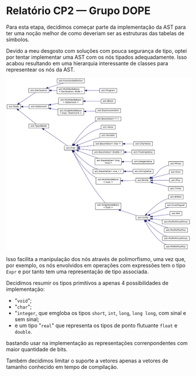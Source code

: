 # Relatório CP2 — Grupo DOPE

Para esta etapa, decidimos começar parte da implementação da AST para ter uma
noção melhor de como deveriam ser as estruturas das tabelas de símbolos.

Devido a meu desgosto com soluções com pouca segurança de tipo, optei por tentar
implementar uma AST com os nós tipados adequadamente. Isso acabou resultando em
uma hierarquia interessante de classes para representear os nós da AST.

![Hierarquia de classes da AST](./docs/inherit_graph_1.png)

Isso facilita a manipulação dos nós através de polimorfismo, uma vez que, por
exemplo, os nós envolvidos em operações com expressões tem o tipo `Expr` e por
tanto tem uma representação de tipo associada.

Decidimos resumir os tipos primitivos a apenas 4 possibilidades de
implementação:

- "`void`";
- "`char`";
- "`integer`, que emgloba os tipos `short`,
  `int`, `long`, `long long`, com sinal e sem sinal;
- e um tipo "`real`" que
  representa os tipos de ponto flutuante `float` e `double`.

bastando usar na implementação as representações correnpondentes com maior
quantidade de bits.

Também decidimos limitar o suporte a vetores apenas a vetores de tamanho
conhecido em tempo de compilação.
